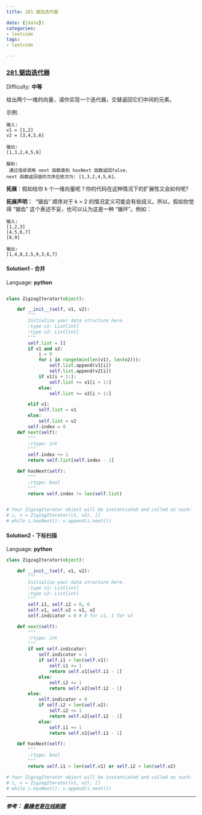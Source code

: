 ```yaml
---
title: 281.锯齿迭代器

date: {{date}}
categories:
- leetcode
tags:
- leetcode

---
```

### [281\.锯齿迭代器](https://leetcode-cn.com/problems/zigzag-iterator/)

Difficulty: **中等**

给出两个一维的向量，请你实现一个迭代器，交替返回它们中间的元素。

示例:
```
输入:
v1 = [1,2]
v2 = [3,4,5,6]

输出:
[1,3,2,4,5,6]

解析:
 通过连续调用 next 函数直到 hasNext 函数返回false，
next 函数返回值的次序应依次为: [1,3,2,4,5,6]。
```

**拓展**：假如给你 k 个一维向量呢？你的代码在这种情况下的扩展性又会如何呢?

**拓展声明：**
 “锯齿” 顺序对于 k > 2 的情况定义可能会有些歧义。所以，假如你觉得 “锯齿” 这个表述不妥，也可以认为这是一种 “循环”。例如：
```
输入:
[1,2,3]
[4,5,6,7]
[8,9]

输出:
[1,4,8,2,5,9,3,6,7]
```


#### Solution1 - 合并

Language: **python**

```python

class ZigzagIterator(object):

    def __init__(self, v1, v2):
        """
        Initialize your data structure here.
        :type v1: List[int]
        :type v2: List[int]
        """
        self.list = []
        if v1 and v2:
            i = 0
            for i in range(min(len(v1), len(v2))):
                self.list.append(v1[i])
                self.list.append(v2[i])
            if v1[i + 1:]:
                self.list += v1[i + 1:]
            else:
                self.list += v2[i + 1:]

        elif v1:
            self.list = v1
        else:
            self.list = v2
        self.index = 0
    def next(self):
        """
        :rtype: int
        """
        self.index += 1
        return self.list[self.index - 1]

    def hasNext(self):
        """
        :rtype: bool
        """
        return self.index != len(self.list)


# Your ZigzagIterator object will be instantiated and called as such:
# i, v = ZigzagIterator(v1, v2), []
# while i.hasNext(): v.append(i.next())
```

#### Solution2 - 下标扫描

Language: **python**

```python
class ZigzagIterator(object):

    def __init__(self, v1, v2):
        """
        Initialize your data structure here.
        :type v1: List[int]
        :type v2: List[int]
        """
        self.i1, self.i2 = 0, 0
        self.v1, self.v2 = v1, v2
        self.indicator = 0 # 0 for v1, 1 for v2

    def next(self):
        """
        :rtype: int
        """
        if not self.indicator:
            self.indicator = 1
            if self.i1 < len(self.v1):
                self.i1 += 1
                return self.v1[self.i1 - 1]
            else:
                self.i2 += 1
                return self.v2[self.i2 - 1]
        else:
            self.indicator = 0
            if self.i2 < len(self.v2):
                self.i2 += 1
                return self.v2[self.i2 - 1]
            else:
                self.i1 += 1
                return self.v1[self.i1 - 1]

    def hasNext(self):
        """
        :rtype: bool
        """
        return self.i1 < len(self.v1) or self.i2 < len(self.v2)

# Your ZigzagIterator object will be instantiated and called as such:
# i, v = ZigzagIterator(v1, v2), []
# while i.hasNext(): v.append(i.next())
```


---
***参考：
[暴躁老哥在线刷题](https://blog.csdn.net/qq_32424059/article/details/90517554)***
